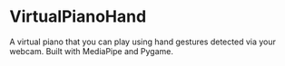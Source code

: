 # VirtualPianoHand
A virtual piano that you can play using hand gestures detected via your webcam. Built with MediaPipe and Pygame.
